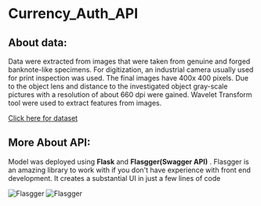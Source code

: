 # Currency_Auth_API

## About data:
Data were extracted from images that were taken from genuine and forged banknote-like specimens. For digitization, an industrial camera usually used for print inspection was used. The final images have 400x 400 pixels. Due to the object lens and distance to the investigated object gray-scale pictures with a resolution of about 660 dpi were gained. Wavelet Transform tool were used to extract features from images.

[Click here for dataset](https://www.kaggle.com/ritesaluja/bank-note-authentication-uci-data)

## More About API:

Model was deployed using **Flask** and **Flasgger(Swagger API)** . Flasgger is an amazing library to work with if you don't have experience with front end development. It creates a substantial UI in just a few lines of code


![Flasgger](https://drive.google.com/file/d/1Biou7T7gMjHAqVGY7U85H8uScZ5G23Ai/view?usp=sharing)
![Flasgger](https://drive.google.com/file/d/1Biou7T7gMjHAqVGY7U85H8uScZ5G23Ai/view?usp=sharing)


